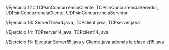 //Ejercicio 12 : TCPsinConcurrenciaCliente, TCPsinConcurrenciaServidor, UDPsinConcurrenciaCliente, UDPsinConcurrenciaServidor

//Ejercicio 13: ServerThread.java, TCPclient.java, TCPserver.java 

//Ejercicio 14: TCPserver14.java, TCPclient14.java

//Ejercicio 15: Ejecutar Server15.java y Cliente.java además la clase ej15.java 
 